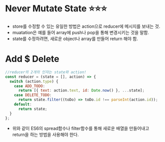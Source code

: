 # Never Mutate State ⭐⭐⭐
- store를 수정할 수 있는 유일한 방법은 action으로 reducer에 메시지를 보내는 것.
- muatation은 예를 들어 array에 push나 pop을 통해 변경시키는 것을 말함.
- state를 수정하려면, 새로운 object나 array를 만들어 return 해야 함.

# Add $ Delete
```javascript
//reducer의 2개의 인자는 state와 action!
const reducer = (state = [], action) => {
  switch (action.type) {
    case ADD_TODO:
      return [{ text: action.text, id: Date.now() }, ...state];
    case DELETE_TODO:
      return state.filter((toDo) => toDo.id !== parseInt(action.id));
    default:
      return state;
  }
};
```
- 위와 같이 ES6의 spread함수나 filter함수를 통해 새로운 배열을 만들어내고 return을 하는 방법을 사용해야 한다.
